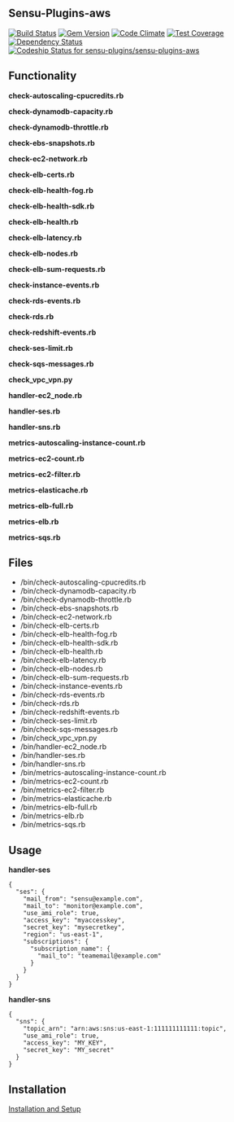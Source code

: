 ## Sensu-Plugins-aws

[![Build Status](https://travis-ci.org/sensu-plugins/sensu-plugins-aws.svg?branch=master)](https://travis-ci.org/sensu-plugins/sensu-plugins-aws)
[![Gem Version](https://badge.fury.io/rb/sensu-plugins-aws.svg)](http://badge.fury.io/rb/sensu-plugins-aws)
[![Code Climate](https://codeclimate.com/github/sensu-plugins/sensu-plugins-aws/badges/gpa.svg)](https://codeclimate.com/github/sensu-plugins/sensu-plugins-aws)
[![Test Coverage](https://codeclimate.com/github/sensu-plugins/sensu-plugins-aws/badges/coverage.svg)](https://codeclimate.com/github/sensu-plugins/sensu-plugins-aws)
[![Dependency Status](https://gemnasium.com/sensu-plugins/sensu-plugins-aws.svg)](https://gemnasium.com/sensu-plugins/sensu-plugins-aws)
[![Codeship Status for sensu-plugins/sensu-plugins-aws](https://codeship.com/projects/2a9c6e70-d4b4-0132-67ee-4e043b6b23b5/status?branch=master)](https://codeship.com/projects/77866)

## Functionality

**check-autoscaling-cpucredits.rb**

**check-dynamodb-capacity.rb**

**check-dynamodb-throttle.rb**

**check-ebs-snapshots.rb**

**check-ec2-network.rb**

**check-elb-certs.rb**

**check-elb-health-fog.rb**

**check-elb-health-sdk.rb**

**check-elb-health.rb**

**check-elb-latency.rb**

**check-elb-nodes.rb**

**check-elb-sum-requests.rb**

**check-instance-events.rb**

**check-rds-events.rb**

**check-rds.rb**

**check-redshift-events.rb**

**check-ses-limit.rb**

**check-sqs-messages.rb**

**check_vpc_vpn.py**

**handler-ec2_node.rb**

**handler-ses.rb**

**handler-sns.rb**

**metrics-autoscaling-instance-count.rb**

**metrics-ec2-count.rb**

**metrics-ec2-filter.rb**

**metrics-elasticache.rb**

**metrics-elb-full.rb**

**metrics-elb.rb**

**metrics-sqs.rb**


## Files

* /bin/check-autoscaling-cpucredits.rb
* /bin/check-dynamodb-capacity.rb
* /bin/check-dynamodb-throttle.rb
* /bin/check-ebs-snapshots.rb
* /bin/check-ec2-network.rb
* /bin/check-elb-certs.rb
* /bin/check-elb-health-fog.rb
* /bin/check-elb-health-sdk.rb
* /bin/check-elb-health.rb
* /bin/check-elb-latency.rb
* /bin/check-elb-nodes.rb
* /bin/check-elb-sum-requests.rb
* /bin/check-instance-events.rb
* /bin/check-rds-events.rb
* /bin/check-rds.rb
* /bin/check-redshift-events.rb
* /bin/check-ses-limit.rb
* /bin/check-sqs-messages.rb
* /bin/check_vpc_vpn.py
* /bin/handler-ec2_node.rb
* /bin/handler-ses.rb
* /bin/handler-sns.rb
* /bin/metrics-autoscaling-instance-count.rb
* /bin/metrics-ec2-count.rb
* /bin/metrics-ec2-filter.rb
* /bin/metrics-elasticache.rb
* /bin/metrics-elb-full.rb
* /bin/metrics-elb.rb
* /bin/metrics-sqs.rb

## Usage

**handler-ses**
```
{
  "ses": {
    "mail_from": "sensu@example.com",
    "mail_to": "monitor@example.com",
    "use_ami_role": true,
    "access_key": "myaccesskey",
    "secret_key": "mysecretkey",
    "region": "us-east-1",
    "subscriptions": {
      "subscription_name": {
        "mail_to": "teamemail@example.com"
      }
    }
  }
}
```

**handler-sns**
```
{
  "sns": {
    "topic_arn": "arn:aws:sns:us-east-1:111111111111:topic",
    "use_ami_role": true,
    "access_key": "MY_KEY",
    "secret_key": "MY_secret"
  }
}
```
## Installation

[Installation and Setup](https://github.com/sensu-plugins/documentation/blob/master/user_docs/installation_instructions.md)
